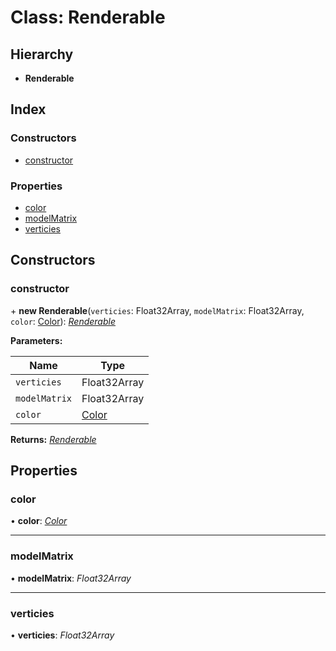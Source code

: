 
# Class: Renderable

## Hierarchy

* **Renderable**

## Index

### Constructors

* [constructor](renderable.md#constructor)

### Properties

* [color](renderable.md#color)
* [modelMatrix](renderable.md#modelmatrix)
* [verticies](renderable.md#verticies)

## Constructors

###  constructor

\+ **new Renderable**(`verticies`: Float32Array, `modelMatrix`: Float32Array, `color`: [Color](color.md)): *[Renderable](renderable.md)*

**Parameters:**

Name | Type |
------ | ------ |
`verticies` | Float32Array |
`modelMatrix` | Float32Array |
`color` | [Color](color.md) |

**Returns:** *[Renderable](renderable.md)*

## Properties

###  color

• **color**: *[Color](color.md)*

___

###  modelMatrix

• **modelMatrix**: *Float32Array*

___

###  verticies

• **verticies**: *Float32Array*
